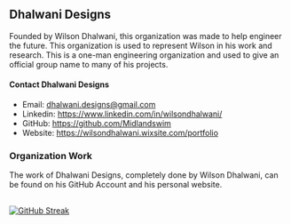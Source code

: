 ## Dhalwani Designs

Founded by Wilson Dhalwani, this organization was made to help engineer the future. This organization is used to represent Wilson in his work and research. This is a one-man engineering organization and used to give an official group name to many of his projects.

#### Contact Dhalwani Designs
- Email: dhalwani.designs@gmail.com 
- Linkedin: https://www.linkedin.com/in/wilsondhalwani/ 
- GitHub: https://github.com/Midlandswim
- Website: https://wilsondhalwani.wixsite.com/portfolio  

### Organization Work 

The work of Dhalwani Designs, completely done by Wilson Dhalwani, can be found on his GitHub Account and his personal website. 

##

[![GitHub Streak](https://streak-stats.demolab.com?user=Dhalwani-Designs&theme=hacker&border_radius=3&date_format=M%20j%5B%2C%20Y%5D&card_width=275&background=45%2C465D4A00%2C000000&stroke=2FFF3AB9&border=8CEB94&hide_current_streak=true&hide_longest_streak=true)](https://git.io/streak-stats)

<!---
Dhalwani-Designs/Dhalwani-Designs is a ✨ special ✨ repository because its `README.md` (this file) appears on your GitHub profile.
You can click the Preview link to take a look at your changes.
--->
